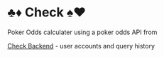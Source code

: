 # ♣️♦️ Check ♠️♥️

Poker Odds calculater using a poker odds API from

[Check Backend](https://github.com/IMH51/check-server) - user accounts and query history

